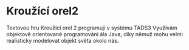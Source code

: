 # Kroužící orel2

Textovou hru Kroužící orel 2 programuji v systému TADS3
Využívám objektově orientované programování ála Java, díky
němuž mohu velmi realisticky modelovat objekt světa okolo nás.
